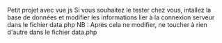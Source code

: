 Petit projet avec vue js
Si vous souhaitez le tester chez vous, intallez la base de données et modifier les informations lier à la connexion serveur dans le fichier data.php
NB : Après cela ne modifier, ne toucher à rien d'autre dans le fichier data.php
